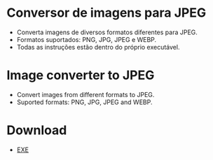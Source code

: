 # Conversor de imagens para JPEG

* Converta imagens de diversos formatos diferentes para JPEG.
* Formatos suportados: PNG, JPG, JPEG e WEBP.
* Todas as instruções estão dentro do próprio executável.

# Image converter to JPEG

* Convert images from different formats to JPEG.
* Suported formats: PNG, JPG, JPEG and WEBP.

# Download

* [EXE](https://github.com/Dougu77/image-to-jpeg/blob/main/Image%20to%20JPEG.exe)
